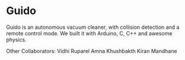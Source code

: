 # Guido

Guido is an autonomous vacuum cleaner, with collision detection and a remote control mode. We built it with Arduino, C, C++ and awesome physics.

Other Collaborators:
Vidhi Ruparel
Amna Khushbakth
Kiran Mandhane
